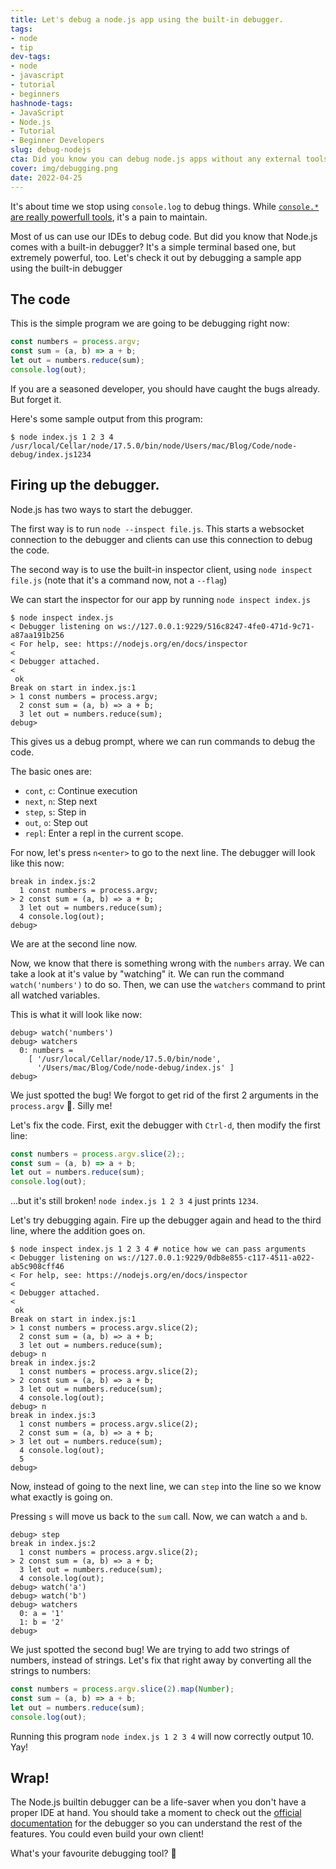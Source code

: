 ```yaml
---
title: Let's debug a node.js app using the built-in debugger.
tags:
- node
- tip
dev-tags: 
- node
- javascript
- tutorial
- beginners
hashnode-tags:
- JavaScript
- Node.js
- Tutorial
- Beginner Developers
slug: debug-nodejs
cta: Did you know you can debug node.js apps without any external tools, just with the node CLI? Yes!
cover: img/debugging.png
date: 2022-04-25
---
```


It's about time we stop using `console.log` to debug things. While [`console.*` are really powerfull tools](https://blog.siddu.tech/7-console-log-alternatives), it's a pain to maintain.

Most of us can use our IDEs to debug code. But did you know that Node.js comes with a built-in debugger? It's a simple terminal based one, but extremely powerful, too. Let's check it out by debugging a sample app using the built-in debugger

## The code

This is the simple program we are going to be debugging right now:

```javascript
const numbers = process.argv;
const sum = (a, b) => a + b;
let out = numbers.reduce(sum);
console.log(out);
```

If you are a seasoned developer, you should have caught the bugs already. But forget it.

Here's some sample output from this program:

```shell
$ node index.js 1 2 3 4
/usr/local/Cellar/node/17.5.0/bin/node/Users/mac/Blog/Code/node-debug/index.js1234
```

## Firing up the debugger.

Node.js has two ways to start the debugger.

The first way is to run `node --inspect file.js`. This starts a websocket connection to the debugger and clients can use this connection to debug the code.

The second way is to use the built-in inspector client, using `node inspect file.js` (note that it's a command now, not a `--flag`)

We can start the inspector for our app by running `node inspect index.js`

```shell
$ node inspect index.js
< Debugger listening on ws://127.0.0.1:9229/516c8247-4fe0-471d-9c71-a87aa191b256
< For help, see: https://nodejs.org/en/docs/inspector
<
< Debugger attached.
<
 ok
Break on start in index.js:1
> 1 const numbers = process.argv;
  2 const sum = (a, b) => a + b;
  3 let out = numbers.reduce(sum);
debug>
```

This gives us a debug prompt, where we can run commands to debug the code.

The basic ones are:

- `cont`, `c`: Continue execution
- `next`, `n`: Step next
- `step`, `s`: Step in
- `out`, `o`: Step out
- `repl`: Enter a repl in the current scope.

For now, let's press `n<enter>` to go to the next line.
The debugger will look like this now:

```shell
break in index.js:2
  1 const numbers = process.argv;
> 2 const sum = (a, b) => a + b;
  3 let out = numbers.reduce(sum);
  4 console.log(out);
debug>
```

We are at the second line now.

Now, we know that there is something wrong with the `numbers` array. We can take a look at it's value by "watching" it. We can run the command `watch('numbers')` to do so. Then, we can use the `watchers` command to print all watched variables. 

This is what it will look like now:

```shell
debug> watch('numbers')
debug> watchers
  0: numbers =
    [ '/usr/local/Cellar/node/17.5.0/bin/node',
      '/Users/mac/Blog/Code/node-debug/index.js' ]
debug>
```

We just spotted the bug! We forgot to get rid of the first 2 arguments in the `process.argv` 🤦. Silly me!

Let's fix the code. First, exit the debugger with `Ctrl-d`, then modify the first line:

```javascript
const numbers = process.argv.slice(2);;
const sum = (a, b) => a + b;
let out = numbers.reduce(sum);
console.log(out);
```

...but it's still broken! `node index.js 1 2 3 4` just prints `1234`.

Let's try debugging again. Fire up the debugger again and head to the third line, where the addition goes on.

```shell
$ node inspect index.js 1 2 3 4 # notice how we can pass arguments
< Debugger listening on ws://127.0.0.1:9229/0db8e855-c117-4511-a022-ab5c908cff46
< For help, see: https://nodejs.org/en/docs/inspector
<
< Debugger attached.
<
 ok
Break on start in index.js:1
> 1 const numbers = process.argv.slice(2);
  2 const sum = (a, b) => a + b;
  3 let out = numbers.reduce(sum);
debug> n
break in index.js:2
  1 const numbers = process.argv.slice(2);
> 2 const sum = (a, b) => a + b;
  3 let out = numbers.reduce(sum);
  4 console.log(out);
debug> n
break in index.js:3
  1 const numbers = process.argv.slice(2);
  2 const sum = (a, b) => a + b;
> 3 let out = numbers.reduce(sum);
  4 console.log(out);
  5
debug>
```

Now, instead of going to the next line, we can `step` into the line so we know what exactly is going on.

Pressing `s` will move us back to the `sum` call. Now, we can watch `a` and `b`.

```shell
debug> step
break in index.js:2
  1 const numbers = process.argv.slice(2);
> 2 const sum = (a, b) => a + b;
  3 let out = numbers.reduce(sum);
  4 console.log(out);
debug> watch('a')
debug> watch('b')
debug> watchers
  0: a = '1'
  1: b = '2'
debug>
```

We just spotted the second bug! We are trying to add two strings of numbers, instead of strings. Let's fix that right away by converting all the strings to numbers:

```javascript
const numbers = process.argv.slice(2).map(Number);
const sum = (a, b) => a + b;
let out = numbers.reduce(sum);
console.log(out);
```

Running this program `node index.js 1 2 3 4` will now correctly output 10. Yay!

## Wrap!

The Node.js builtin debugger can be a life-saver when you don't have a proper IDE at hand. You should take a moment to check out the [official documentation](https://nodejs.org/api/debugger.html) for the debugger so you can understand the rest of the features. You could even build your own client!

What's your favourite debugging tool? 👀
